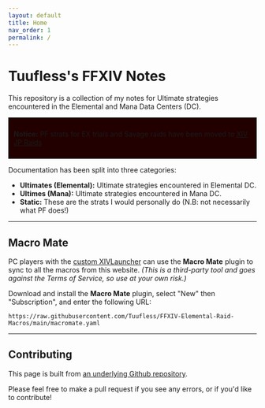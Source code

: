 ```yaml
---
layout: default
title: Home
nav_order: 1
permalink: /
---
```


# Tuufless's FFXIV Notes

This repository is a collection of my notes for Ultimate strategies encountered in
the Elemental and Mana Data Centers (DC).

<div style="background-color: #200 ; padding: 10px; border: 1px solid;">
<p><b>Notice:</b> PF strats for EX trials and Savage raids have been moved to <a href="https://xivjpraids.com/">XIV JP Raids</a></p>
</div>

Documentation has been split into three categories:

- **Ultimates (Elemental):** Ultimate strategies encountered in Elemental DC.
- **Ultimes (Mana):** Ultimate strategies encountered in Mana DC.
- **Static:** These are the strats I would personally do (N.B: not necessarily
what PF does!)

---

## Macro Mate

PC players with the [custom XIVLauncher](https://goatcorp.github.io/) can use
the **Macro Mate** plugin to sync to all the macros from this website. *(This
is a third-party tool and goes against the Terms of Service, so use at your own
risk.)*

Download and install the **Macro Mate** plugin, select "New" then
"Subscription", and enter the following URL:
```
https://raw.githubusercontent.com/Tuufless/FFXIV-Elemental-Raid-Macros/main/macromate.yaml
```

---

## Contributing

This page is built from [an underlying Github repository](https://github.com/Tuufless/FFXIV-Elemental-raid-macros).

Please feel free to make a pull request if you see any errors, or if you'd like
to contribute!

<script data-goatcounter="https://tuufless.goatcounter.com/count"
        async src="//gc.zgo.at/count.js"></script>
